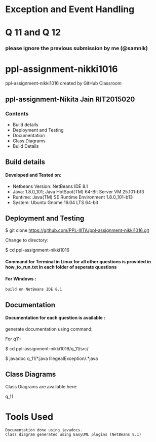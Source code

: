 # Exception and Event Handling
# Q 11 and Q 12
### please ignore the previous submission by me (@samnik)

# ppl-assignment-nikki1016
ppl-assignment-nikki1016 created by GitHub Classroom

## ppl-assignment-Nikita Jain RIT2015020

  ### Contents

* Build details  
* Deployment and Testing
* Documentation
* Class Diagrams
* Build Details

## Build details 
 #### Developed and Tested on:

* Netbeans Version: NetBeans IDE 8.1 
* Java: 1.8.0_101; Java HotSpot(TM) 64-Bit Server VM 25.101-b13
* Runtime: Java(TM) SE Runtime Environment 1.8.0_101-b13
* System: Ubuntu Gnome 16.04 LTS 64-bit


## Deployment and Testing

$ git clone https://github.com/PPL-IIITA/ppl-assignment-nikki1016.git

Change to directory:

$ cd ppl-assignment-nikki1016

 
 #### Command for Terminal in Linux  for all other questions is provided in how_to_run.txt in each folder of seperate questions
 
#### For Windows :
    build on NetBeans IDE 8.1
    
## Documentation

#### Documentation for each question is available :

generate documentation using command:

For q11:

$ cd ppl-assignment-nikki1016/q_11/src/

$ javadoc q_11/*.java IllegealException/.*java


## Class Diagrams

Class Diagrams are available here:

q_11 
# Tools Used
```
Documentation done using javadocs.
Class diagram generated using EasyUML plugins (NetBeans 8.1)
```
